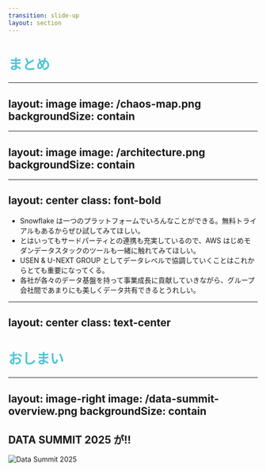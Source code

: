 ```yaml
---
transition: slide-up
layout: section
---
```


# まとめ

<style>
h1 {
    color: #ffffff;
}
</style>

---
layout: image
image: /chaos-map.png
backgroundSize: contain
---

---
layout: image
image: /architecture.png
backgroundSize: contain
---

---
layout: center
class: font-bold
---

- Snowflake は一つのプラットフォームでいろんなことができる。無料トライアルもあるからぜひ試してみてほしい。
- とはいってもサードパーティとの連携も充実しているので、AWS はじめモダンデータスタックのツールも一緒に触れてみてほしい。
- USEN & U-NEXT GROUP としてデータレベルで協調していくことはこれからとても重要になってくる。
- 各社が各々のデータ基盤を持って事業成長に貢献していきながら、グループ会社間であまりにも美しくデータ共有できるとうれしい。

---
layout: center
class: text-center
---

# おしまい

<style>
h1 {
  background-color: #2B90B6;
  background-image: linear-gradient(20deg, #4EC5D4 30%, #146b8c 50%);
  background-size: 100%;
  -webkit-background-clip: text;
  -moz-background-clip: text;
  -webkit-text-fill-color: transparent;
  -moz-text-fill-color: transparent;
}
</style>

---
layout: image-right
image: /data-summit-overview.png
backgroundSize: contain
---

## DATA SUMMIT 2025 が!!

<img src="/data-summit-2025.png" alt="Data Summit 2025" class="w-48 mx-auto my-24">
